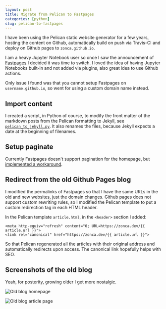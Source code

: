 ```yaml
---
layout: post
title: Migrate from Pelican to Fastpages
categories: [python]
slug: pelican-to-fastpages
---
```


I have been using the Pelican static website generator for a few years,
hosting the content on Github, automatically build on push via Travis-CI
and deploy on Github pages to `zonca.github.io`.

I am a heavy Jupyter Notebook user so once I saw the announcement of [Fastpages](https://fastpages.fast.ai/)
I decided it was time to switch.
I loved the idea of having Jupyter Notebooks built-in and not added via plugins,
also great idea to use Github actions.

Only issue I found was that you cannot setup Fastpages on `username.github.io`,
so went for using a custom domain name instead.

## Import content

I created a script, in Python of course, to modify the front matter of the markdown
posts from the Pelican formatting to Jekyll, see [`pelican_to_jekyll.py`](https://gist.github.com/zonca/b4a5a44513854e1c8918743d219f5f34).
It also renames the files, because Jekyll expects a date at the beginning of filenames.

## Setup paginate

Currently Fastpages doesn't support pagination for the homepage,
but [implemented a workaround](https://github.com/fastai/fastpages/issues/48#issuecomment-596608688).


## Redirect from the old Github Pages blog

I modified the permalinks of Fastpages so that I have the same URLs in the old and new websites,
just the domain changes.
Github pages does not support custom rewriting rules, so I modified the Pelican template
to put a custom redirection tag in each HTML header.

In the Pelican template `article.html`, in the `<header>` section I added:

```
<meta http-equiv="refresh" content="0; URL=https://zonca.dev/{{ article.url }}">
<link rel="canonical" href="https://zonca.dev/{{ article.url }}">
```

So that Pelican regenerated all the articles with their original address
and automatically redirects upon access.
The canonical link hopefully helps with SEO.

## Screenshots of the old blog

Yeah, for posterity, growing older I get more nostalgic.

![Old blog homepage](/images/old_blog_homepage.png)

![Old blog article page](/images/old_blog_article_page.png)
